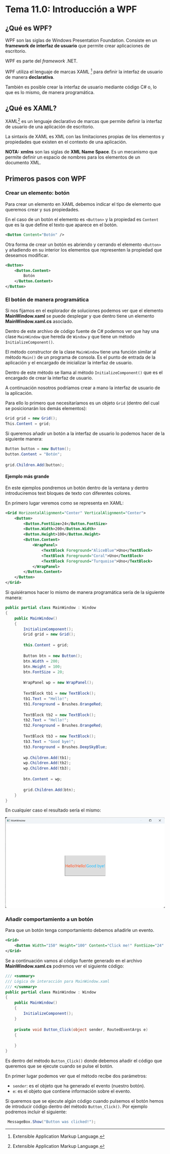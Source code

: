 # Tema 11.0: Introducción a WPF

## ¿Qué es WPF?

WPF son las siglas de Windows Presentation Foundation. Consiste en un **framework de interfaz de usuario** que permite crear aplicaciones de escritorio.

WPF es parte del _framework_ .NET.

WPF utiliza el lenguaje de marcas XAML [^1] para definir la interfaz de usuario de manera **declarativa**.

[^1]: Extensible Application Markup Language.

También es posible crear la interfaz de usuario mediante código C# o, lo que es lo mismo, de manera programática.

## ¿Qué es XAML?

XAML[^2] es un lenguaje declarativo de marcas que permite definir la interfaz de usuario de una aplicación de escritorio.

[^2]: Extensible Application Markup Language.

La sintaxis de XAML es XML con las limitaciones propias de los elementos y propiedades que existen en el contexto de una aplicación.

**NOTA:** **xmlns** son las siglas de **XML Name Space**. Es un mecanismo que permite definir un espacio de nombres para los elementos de un documento XML.

## Primeros pasos con WPF

### Crear un elemento: botón

Para crear un elemento en XAML debemos indicar el tipo de elemento que queremos crear y sus propiedades.

En el caso de un botón el elemento es `<Button>` y la propiedad es `Content` que es la que define el texto que aparece en el botón.

``` xml
<Button Content="Botón" />
```

Otra forma de crear un botón es abriendo y cerrando el elemento `<Button>` y añadiendo en su interior los elementos que representen la propiedad que deseamos modificar.

``` xml
<Button>
    <Button.Content>
        Botón
    </Button.Content>
</Button>
```

### El botón de manera programática

Si nos fijamos en el explorador de soluciones podemos ver que el elemento **MainWindow.xaml** se puede desplegar y que dentro tiene un elemento **MainWindow.xaml.cs** asociado.

Dentro de este archivo de código fuente de C# podemos ver que hay una clase `MainWindow` que hereda de `Window` y que tiene un método `InitializeComponent()`.

El método constructor de la clase `MainWindow` tiene una función similar al método `Main()` de un programa de consola. Es el punto de entrada de la aplicación y el encargado de inicializar la interfaz de usuario.

Dentro de este método se llama al método `InitializeComponent()` que es el encargado de crear la interfaz de usuario.

A continuación nosotros podríamos crear a mano la interfaz de usuario de la aplicación.

Para ello lo primero que necesitaríamos es un objeto `Grid` (dentro del cual se posicionarán los demás elementos):

``` csharp
Grid grid = new Grid();
This.Content = grid;
```

Si queremos añadir un botón a la interfaz de usuario lo podemos hacer de la siguiente manera:

``` C#
Button button = new Button();
button.Content = "Botón";

grid.Children.Add(button);
```

#### Ejemplo más grande

En este ejemplos pondremos un botón dentro de la ventana y dentro introduciremos text bloques de texto con diferentes colores.

En primero lugar veremos como se representa en XAML:

``` xml
<Grid HorizontalAlignment="Center" VerticalAlignment="Center">
    <Button>
        <Button.FontSize>24</Button.FontSize>
        <Button.Width>200</Button.Width>
        <Button.Height>100</Button.Height>
        <Button.Content>
            <WrapPanel>
                <TextBlock Foreground="AliceBlue">Uno</TextBlock>
                <TextBlock Foreground="Coral">Uno</TextBlock>
                <TextBlock Foreground="Turquoise">Uno</TextBlock>
            </WrapPanel>
        </Button.Content>
    </Button>
</Grid>
```

Si quisiéramos hacer lo mismo de manera programática sería de la siguiente manera:

``` C#
public partial class MainWindow : Window
{
    public MainWindow()
    {
        InitializeComponent();
        Grid grid = new Grid();

        this.Content = grid;

        Button btn = new Button();
        btn.Width = 200;
        btn.Height = 100;
        btn.FontSize = 20;

        WrapPanel wp = new WrapPanel();

        TextBlock tb1 = new TextBlock();
        tb1.Text = "Hello!";
        tb1.Foreground = Brushes.OrangeRed;

        TextBlock tb2 = new TextBlock();
        tb2.Text = "Hello!";
        tb2.Foreground = Brushes.OrangeRed;

        TextBlock tb3 = new TextBlock();
        tb3.Text = "Good bye!";
        tb3.Foreground = Brushes.DeepSkyBlue;

        wp.Children.Add(tb1);
        wp.Children.Add(tb2);
        wp.Children.Add(tb3);

        btn.Content = wp;

        grid.Children.Add(btn);
    }
}
```

En cualquier caso el resultado sería el mismo:

![Ejemplo de botón con texto de diferentes colores](./Imagenes/ventana_boton_00.png)

### Añadir comportamiento a un botón

Para que un botón tenga comportamiento debemos añadirle un evento.

``` xml
<Grid>
    <Button Width="150" Height="100" Content="Click me!" FontSize="24" Click="Button_Click"/>
</Grid>
```

Se a continuación vamos al código fuente generado en el archivo **MainWindow.xaml.cs** podremos ver el siguiente código:

``` C#
/// <summary>
/// Lógica de interacción para MainWindow.xaml
/// </summary>
public partial class MainWindow : Window
{
    public MainWindow()
    {
        InitializeComponent();
    }

    private void Button_Click(object sender, RoutedEventArgs e)
    {

    }
}
```

Es dentro del método `Button_Click()` donde debemos añadir el código que queremos que se ejecute cuando se pulse el botón.

En primer lugar podemos ver que el método recibe dos parámetros:

- `sender`: es el objeto que ha generado el evento (nuestro botón).
- `e`: es el objeto que contiene información sobre el evento.

Si queremos que se ejecute algún código cuando pulsemos el botón hemos de introducir código dentro del método `Button_Click()`. Por ejemplo podremos incluir el siguiente:

``` C#
 MessageBox.Show("Button was clicked!");
 ```
